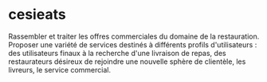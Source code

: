 # cesieats
Rassembler et traiter les offres commerciales du domaine de la restauration. Proposer une variété de services destinés à différents profils d'utilisateurs :  des utilisateurs finaux à la recherche d'une livraison de repas,  des restaurateurs désireux de rejoindre une nouvelle sphère de clientèle,  les livreurs,  le service commercial.
